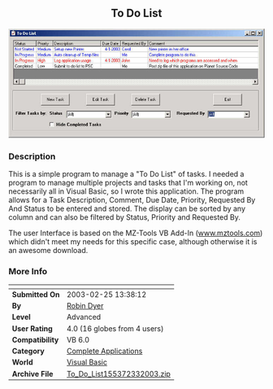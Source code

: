 ﻿<div align="center">

## To Do List

<img src="PIC200333119595323.jpg">
</div>

### Description

This is a simple program to manage a "To Do List" of tasks. I needed a program to manage multiple projects and tasks that I'm working on, not necessarily all in Visual Basic, so I wrote this application. The program allows for a Task Description, Comment, Due Date, Priority, Requested By And Status to be entered and stored. The display can be sorted by any column and can also be filtered by Status, Priority and Requested By.

The user Interface is based on the MZ-Tools VB Add-In (www.mztools.com) which didn't meet my needs for this specific case, although otherwise it is an awesome download.
 
### More Info
 


<span>             |<span>
---                |---
**Submitted On**   |2003-02-25 13:38:12
**By**             |[Robin Dyer](https://github.com/Planet-Source-Code/PSCIndex/blob/master/ByAuthor/robin-dyer.md)
**Level**          |Advanced
**User Rating**    |4.0 (16 globes from 4 users)
**Compatibility**  |VB 6\.0
**Category**       |[Complete Applications](https://github.com/Planet-Source-Code/PSCIndex/blob/master/ByCategory/complete-applications__1-27.md)
**World**          |[Visual Basic](https://github.com/Planet-Source-Code/PSCIndex/blob/master/ByWorld/visual-basic.md)
**Archive File**   |[To\_Do\_List155372332003\.zip](https://github.com/Planet-Source-Code/robin-dyer-to-do-list__1-43705/archive/master.zip)








